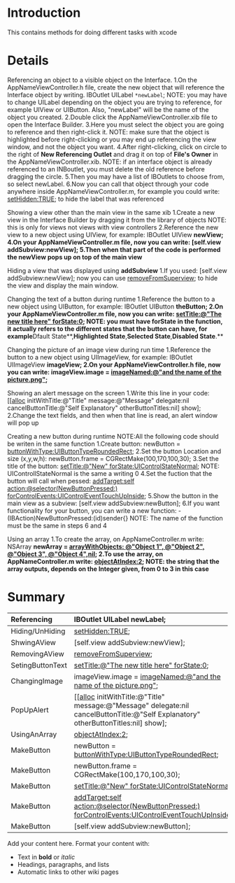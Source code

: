 # Introduction #

This contains methods for doing different tasks with xcode

# Details #

Referencing an object to a visible object on the Interface.
1.On the AppNameViewController.h file, create the new object that will reference the Interface object by writing.
IBOutlet UILabel `*newLabel`;
NOTE: you may have to change UILabel depending on the object you are trying to reference, for example UIView or UIButton. Also, "newLabel" will be the name of the object you created.
2.Double click the AppNameViewController.xib file to open the Interface Builder.
3.Here you must select the object you are going to reference and then right-click it.
NOTE: make sure that the object is highlighted before right-clicking or you may end up referencing the view window, and not the object you want.
4.After right-clicking, click on circle to the right of **New Referencing Outlet** and drag it on top of **File's Owner** in the AppNameViewController.xib.
NOTE: if an interface object is already referenced to an INBoutlet, you must delete the old reference before dragging the circle.
5.Then you may have a list of IBOutlets to choose from, so select newLabel.
6.Now you can call that object through your code anywhere inside AppNameViewController.m, for example you could write:
[setHidden:TRUE](newLabel.md);
to hide the label that was referenced


Showing a view other than the main view in the same xib
1.Create a new view in the Interface Builder by dragging it from the library of objects
NOTE: this is only for views not views with view controllers
2.Reference the new view to a new object using UIView, for example:
IBOutlet UIView **newView;
4.On your AppNameViewController.m file, now you can write:
[self.view addSubview:newView];
5.Then when that part of the code is performed the newView pops up on top of the main view**

Hiding a view that was displayed using **addSubview**
1.If you used:
[self.view addSubview:newView];
now you can use
[removeFromSuperview](newView.md);
to hide the view and display the main window.

Changing the text of a button during runtime
1.Reference the button to a new object using UIButton, for example:
IBOutlet UIButton **theButton;
2.On your AppNameViewController.m file, now you can write:
[setTitle:@"The new title here" forState:0](theButton.md);
NOTE: you must have forState in the function, it actually refers to the different states that the button can have, for example**Dfault State**,**Highlighted State**,**Selected State**,**Disabled State**.**

Changing the picture of an image view during run time
1.Reference the button to a new object using UIImageView, for example:
IBOutlet UIImageView **imageView;
2.On your AppNameViewController.h file, now you can write:
imageView.image = [imageNamed:@"and the name of the picture.png"](UIImage.md);**

Showing an alert message on the screen
1.Write this line in your code:
[[[alloc](UIAlertView.md) initWithTitle:@"Title" message:@"Message" delegate:nil cancelButtonTitle:@"Self Explanatory" otherButtonTitles:nil] show];
2.Change the text fields, and then when that line is read, an alert window will pop up

Creating a new button during runtime
NOTE:All the following code should be writen in the same function
1.Create button:
newButton = [buttonWithType:UIButtonTypeRoundedRect](UIButton.md);
2.Set the button Location and size (x,y,w,h):
newButton.frame = CGRectMake(100,170,100,30);
3.Set the title of the button:
[setTitle:@"New" forState:UIControlStateNormal](newButton.md);
NOTE: UIControllStateNormal is the same a writing 0
4.Set the fuction that the button will call when pessed:
[addTarget:self action:@selector(NewButtonPressed:) forControlEvents:UIControlEventTouchUpInside](newButton.md);
5.Show the button in the main view as a subview:
[self.view addSubview:newButton];
6.If you want functionality for your button, you can write a new function:
-(IBAction)NewButtonPressed:(id)sender{}
NOTE: The name of the function must be the same in steps 6 and 4

Using an array
1.To create the array, on AppNameController.m write:
NSArray **newArray = [arrayWithObjects: @"Object 1", @"Object 2", @"Object 3", @"Object 4",nil](NSArray.md);
2.To use the array, on AppNameController.m write:
[objectAtIndex:2](newArray.md);
NOTE: the string that the array outputs, depends on the Integer given, from 0 to 3 in this case**

# Summary #
|Referencing|IBOutlet UILabel **newLabel;**|
|:----------|:----------------|
|Hiding/UnHiding|[setHidden:TRUE](newLabel.md);|
|ShwingAView|[self.view addSubview:newView];|
|RemovingAView|[removeFromSuperview](newView.md);|
|SetingButtonText|[setTitle:@"The new title here" forState:0](theButton.md);|
|ChangingImage|imageView.image = [imageNamed:@"and the name of the picture.png"](UIImage.md);|
|PopUpAlert|[[[alloc](UIAlertView.md) initWithTitle:@"Title" message:@"Message" delegate:nil cancelButtonTitle:@"Self Explanatory" otherButtonTitles:nil] show];|
|UsingAnArray|[objectAtIndex:2](newArray.md);|
|MakeButton|newButton = [buttonWithType:UIButtonTypeRoundedRect](UIButton.md);|
|MakeButton|newButton.frame = CGRectMake(100,170,100,30);|
|MakeButton|[setTitle:@"New" forState:UIControlStateNormal](newButton.md);|
|MakeButton|[addTarget:self action:@selector(NewButtonPressed:) forControlEvents:UIControlEventTouchUpInside](newButton.md);|
|MakeButton|[self.view addSubview:newButton];|



Add your content here.  Format your content with:
  * Text in **bold** or _italic_
  * Headings, paragraphs, and lists
  * Automatic links to other wiki pages